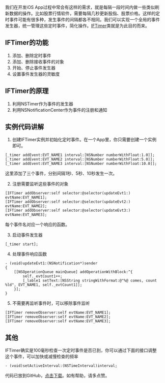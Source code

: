我们在开发iOS App过程中常会有这样的需求，就是每隔一段时间内做一些类似刷新数据的操作。比如股票行情软件，需要每隔几秒更新股指、股票价格。这样的定时事件可能有很多种，发生事件的间隔都各不相同。我们可以实现一个全局的事件发生器，统一管理这些定时事件，简化操作。[IFTimer](https://github.com/doublefishes/IFTimer)类就是为此目的而来。

## IFTimer的功能
1. 添加、删除定时事件
2. 添加、删除接收事件的对象
3. 开始、停止事件发生器
4. 设置事件发生器的灵敏度

## IFTimer的原理
1. 利用NSTimer作为事件的发生器
2. 利用NSNotificationCenter作为事件的注册和通知

## 实例代码讲解
1. 创建IFTimer实例并初始化定时事件。在一个App里，你只需要创建一个实例即可。

```
[_timer addEvent:EVT_NAME1 interval:[NSNumber numberWithFloat:1.0]];
[_timer addEvent:EVT_NAME2 interval:[NSNumber numberWithFloat:5.0]];
[_timer addEvent:EVT_NAME3 interval:[NSNumber numberWithFloat:10.0]];
```
这里添加了三个事件，分别间隔1秒、5秒、10秒发生一次。

2. 注册需要监听这些事件的对象

```
[IFTimer addObserver:self selector:@selector(updateEvt1:) evtName:EVT_NAME1];
[IFTimer addObserver:self selector:@selector(updateEvt2:) evtName:EVT_NAME2];
[IFTimer addObserver:self selector:@selector(updateEvt3:) evtName:EVT_NAME3];

```
每个事件名对应一个响应的函数。

3. 启动事件发生器

```
[_timer start];
```

4. 处理事件响应函数

```
- (void)updateEvt1:(NSNotification*)sender
{
    [[NSOperationQueue mainQueue] addOperationWithBlock:^{
        self._evtCount1++;
        [_lable1 setText:[NSString stringWithFormat:@"%@ comes, count %ld", EVT_NAME1, self._evtCount1]];
    }];
}
```
5. 不需要再监听事件时，可以移除事件监听

```
[IFTimer removeObserver:self evtName:EVT_NAME1];
[IFTimer removeObserver:self evtName:EVT_NAME2];
[IFTimer removeObserver:self evtName:EVT_NAME3];
```

## 其他
IFTimer确实是100毫秒检查一次定时事件是否已到，你可以通过下面的接口调整这个事件，可以加快或减慢检查的频率

```
- (void)setActiveInterval:(NSTimeInterval)interval;
```
代码已放到GitHub，[点击下载](https://github.com/doublefishes/IFTimer/archive/master.zip)。如有帮助，请多点赞。
